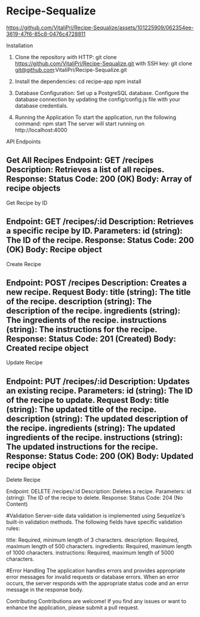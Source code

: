 # Recipe-Sequalize


https://github.com/VitaliPri/Recipe-Sequalize/assets/101225909/062354ee-3619-47f6-85c8-0476c4728811

Installation

1. Clone the repository with HTTP:
git clone https://github.com/VitaliPri/Recipe-Sequalize.git
with SSH key:
git clone git@github.com:VitaliPri/Recipe-Sequalize.git

3. Install the dependencies:
   cd recipe-app
   npm install
   
4. Database Configuration:
Set up a PostgreSQL database.
Configure the database connection by updating the config/config.js file with your database credentials.

5. Running the Application
To start the application, run the following command:
  npm start
The server will start running on http://localhost:4000

API Endpoints

Get All Recipes
Endpoint: GET /recipes
Description: Retrieves a list of all recipes.
Response:
Status Code: 200 (OK)
Body: Array of recipe objects
------------------------------------------------
Get Recipe by ID

Endpoint: GET /recipes/:id
Description: Retrieves a specific recipe by ID.
Parameters:
id (string): The ID of the recipe.
Response:
Status Code: 200 (OK)
Body: Recipe object
-------------------------------------------------
Create Recipe

Endpoint: POST /recipes
Description: Creates a new recipe.
Request Body:
title (string): The title of the recipe.
description (string): The description of the recipe.
ingredients (string): The ingredients of the recipe.
instructions (string): The instructions for the recipe.
Response:
Status Code: 201 (Created)
Body: Created recipe object
--------------------------------------------------
Update Recipe

Endpoint: PUT /recipes/:id
Description: Updates an existing recipe.
Parameters:
id (string): The ID of the recipe to update.
Request Body:
title (string): The updated title of the recipe.
description (string): The updated description of the recipe.
ingredients (string): The updated ingredients of the recipe.
instructions (string): The updated instructions for the recipe.
Response:
Status Code: 200 (OK)
Body: Updated recipe object
---------------------------------------------------
Delete Recipe

Endpoint: DELETE /recipes/:id
Description: Deletes a recipe.
Parameters:
id (string): The ID of the recipe to delete.
Response:
Status Code: 204 (No Content)

#Validation
Server-side data validation is implemented using Sequelize's built-in validation methods. The following fields have specific validation rules:

title: Required, minimum length of 3 characters.
description: Required, maximum length of 500 characters.
ingredients: Required, maximum length of 1000 characters.
instructions: Required, maximum length of 5000 characters.

#Error Handling
The application handles errors and provides appropriate error messages for invalid requests or database errors. When an error occurs, the server responds with the appropriate status code and an error message in the response body.

Contributing
Contributions are welcome! If you find any issues or want to enhance the application, please submit a pull request.



